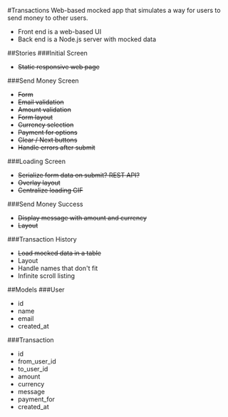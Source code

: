 #Transactions
Web-based mocked app that simulates a way for users to send money to other users.

* Front end is a web-based UI
* Back end is a Node.js server with mocked data

##Stories
###Initial Screen
* <del>Static responsive web page</del>

###Send Money Screen
* <del>Form</del>
* <del>Email validation</del>
* <del>Amount validation</del>
* <del>Form layout</del>
* <del>Currency selection</del>
* <del>Payment for options</del>
* <del>Clear / Next buttons</del>
* <del>Handle errors after submit</del>

###Loading Screen
* <del>Serialize form data on submit? REST API?</del>
* <del>Overlay layout</del>
* <del>Centralize loading GIF</del>

###Send Money Success
* <del>Display message with amount and currency</del>
* <del>Layout</del>

###Transaction History
* <del>Load mocked data in a table</del>
* Layout
* Handle names that don't fit
* Infinite scroll listing

##Models
###User
* id
* name
* email
* created_at

###Transaction
* id
* from_user_id
* to_user_id
* amount
* currency
* message
* payment_for
* created_at

